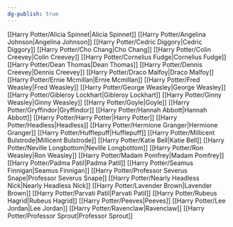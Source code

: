 ```yaml
---
dg-publish: true
---
```

[[Harry Potter/Alicia Spinnet\|Alicia Spinnet]]
[[Harry Potter/Angelina Johnson\|Angelina Johnson]]
[[Harry Potter/Cedric Diggory\|Cedric Diggory]]
[[Harry Potter/Cho Chang\|Cho Chang]]
[[Harry Potter/Colin Creevey\|Colin Creevey]]
[[Harry Potter/Cornelius Fudge\|Cornelius Fudge]]
[[Harry Potter/Dean Thomas\|Dean Thomas]]
[[Harry Potter/Dennis Creevey\|Dennis Creevey]]
[[Harry Potter/Draco Malfoy\|Draco Malfoy]]
[[Harry Potter/Ernie Mcmillan\|Ernie Mcmillan]]
[[Harry Potter/Fred Weasley\|Fred Weasley]]
[[Harry Potter/George Weasley\|George Weasley]]
[[Harry Potter/Gibleroy Lockhart\|Gibleroy Lockhart]]
[[Harry Potter/Ginny Weasley\|Ginny Weasley]]
[[Harry Potter/Goyle\|Goyle]]
[[Harry Potter/Gryffindor\|Gryffindor]]
[[Harry Potter/Hannah Abbott\|Hannah Abbott]]
[[Harry Potter/Harry Potter\|Harry Potter]]
[[Harry Potter/Headless\|Headless]]
[[Harry Potter/Hermione Granger\|Hermione Granger]]
[[Harry Potter/Hufflepuff\|Hufflepuff]]
[[Harry Potter/Millicent Bulstrode\|Millicent Bulstrode]]
[[Harry Potter/Katie Bell\|Katie Bell]]
[[Harry Potter/Neville Longbottom\|Neville Longbottom]]
[[Harry Potter/Ron Weasley\|Ron Weasley]]
[[Harry Potter/Madam Pomfrey\|Madam Pomfrey]]
[[Harry Potter/Padma Patil\|Padma Patil]]
[[Harry Potter/Seamus Finnigan\|Seamus Finnigan]]
[[Harry Potter/Professor Severus Snape\|Professor Severus Snape]]
[[Harry Potter/Nearly Headless Nick\|Nearly Headless Nick]]
[[Harry Potter/Lavender Brown\|Lavender Brown]]
[[Harry Potter/Parvati Patil\|Parvati Patil]]
[[Harry Potter/Rubeus Hagrid\|Rubeus Hagrid]]
[[Harry Potter/Peeves\|Peeves]]
[[Harry Potter/Lee Jordan\|Lee Jordan]]
[[Harry Potter/Ravenclaw\|Ravenclaw]]
[[Harry Potter/Professor Sprout\|Professor Sprout]]
